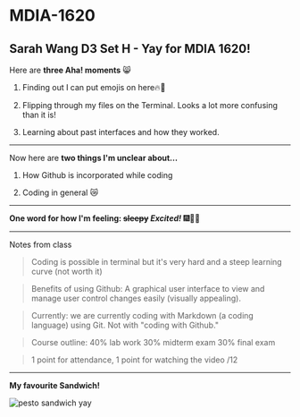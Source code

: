 # MDIA-1620
Sarah Wang D3 Set H - Yay for MDIA 1620! 
---
Here are **three Aha! moments** 😸

1. Finding out I can put emojis on here🔥💯

2. Flipping through my files on the Terminal. Looks a lot more confusing than it is!

3. Learning about past interfaces and how they worked.

---
Now here are **two things I'm unclear about...**

1. How Github is incorporated while coding

2. Coding in general 😿

---

**One word for how I'm feeling: ~~sleepy~~ *Excited!*** 🎆🍾🥳

---

Notes from class
> Coding is possible in terminal but it's very hard and a steep learning curve (not worth it)

> Benefits of using Github: A graphical user interface to view and manage user control changes easily (visually appealing). 

> Currently: we are currently coding with Markdown (a coding language) using Git. Not with "coding with Github." 

> Course outline: 40% lab work 30% midterm exam 30% final exam

> 1 point for attendance, 1 point for watching the video /12

---

**My favourite Sandwich!**

![pesto sandwich yay](https://www.garnishandglaze.com/wp-content/uploads/2014/03/pestofeature.jpg)

